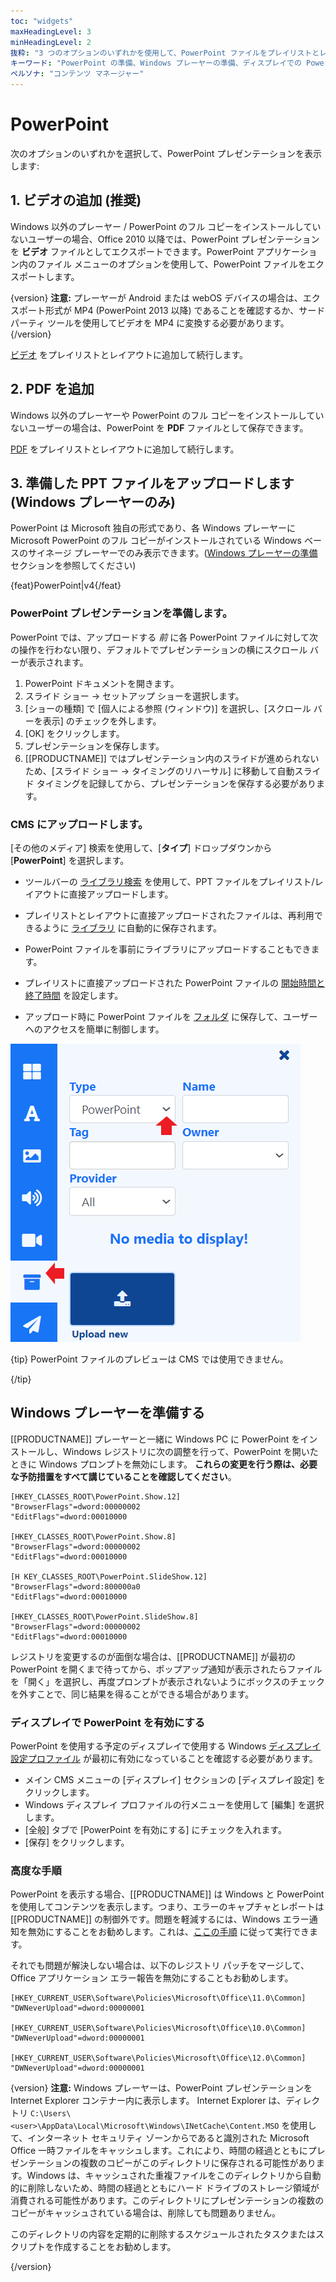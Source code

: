 ```yaml
---
toc: "widgets"
maxHeadingLevel: 3
minHeadingLevel: 2
抜粋: "3 つのオプションのいずれかを使用して、PowerPoint ファイルをプレイリストとレイアウトに追加します"
キーワード: "PowerPoint の準備、Windows プレーヤーの準備、ディスプレイでの PowerPoint の有効化"
ペルソナ: "コンテンツ マネージャー"
---
```


# PowerPoint

次のオプションのいずれかを選択して、PowerPoint プレゼンテーションを表示します:

## 1. ビデオの追加 (推奨)

Windows 以外のプレーヤー / PowerPoint のフル コピーをインストールしていないユーザーの場合、Office 2010 以降では、PowerPoint プレゼンテーションを **ビデオ** ファイルとしてエクスポートできます。PowerPoint アプリケーション内のファイル メニューのオプションを使用して、PowerPoint ファイルをエクスポートします。

{version}
**注意:** プレーヤーが Android または webOS デバイスの場合は、エクスポート形式が MP4 (PowerPoint 2013 以降) であることを確認するか、サード パーティ ツールを使用してビデオを MP4 に変換する必要があります。
{/version}

[ビデオ](media_module_video.html) をプレイリストとレイアウトに追加して続行します。

## 2. PDF を追加

Windows 以外のプレーヤーや PowerPoint のフル コピーをインストールしていないユーザーの場合は、PowerPoint を **PDF** ファイルとして保存できます。

[PDF](media_module_pdf.html) をプレイリストとレイアウトに追加して続行します。

## 3. 準備した PPT ファイルをアップロードします (Windows プレーヤーのみ)

PowerPoint は Microsoft 独自の形式であり、各 Windows プレーヤーに Microsoft PowerPoint のフル コピーがインストールされている Windows ベースのサイネージ プレーヤーでのみ表示できます。([Windows プレーヤーの準備](media_module_powerpoint.html#content-prepare-your-windows-players) セクションを参照してください)

{feat}PowerPoint|v4{/feat}

### PowerPoint プレゼンテーションを準備します。

PowerPoint では、アップロードする *前* に各 PowerPoint ファイルに対して次の操作を行わない限り、デフォルトでプレゼンテーションの横にスクロール バーが表示されます。

1. PowerPoint ドキュメントを開きます。
2. スライド ショー -> セットアップ ショーを選択します。
3. [ショーの種類] で [個人による参照 (ウィンドウ)] を選択し、[スクロール バーを表示] のチェックを外します。
4. [OK] をクリックします。
5. プレゼンテーションを保存します。
6. [[PRODUCTNAME]] ではプレゼンテーション内のスライドが進められないため、[スライド ショー -> タイミングのリハーサル] に移動して自動スライド タイミングを記録してから、プレゼンテーションを保存する必要があります。

### CMS にアップロードします。

[その他のメディア] 検索を使用して、[**タイプ**] ドロップダウンから [**PowerPoint**] を選択します。

- ツールバーの [ライブラリ検索](layouts_editor.html#content-library-search) を使用して、PPT ファイルをプレイリスト/レイアウトに直接アップロードします。

- プレイリストとレイアウトに直接アップロードされたファイルは、再利用できるように [ライブラリ](media_library.html) に自動的に保存されます。
- PowerPoint ファイルを事前にライブラリにアップロードすることもできます。
- プレイリストに直接アップロードされた PowerPoint ファイルの [開始時間と終了時間](media_playlists.html#content-widget-expiry-dates) を設定します。
- アップロード時に PowerPoint ファイルを [フォルダ](tour_folders.html#content-saving-to-folders) に保存して、ユーザーへのアクセスを簡単に制御します。

![PowerPoint](img/v4_media_module_powerpoint.png)

{tip}
PowerPoint ファイルのプレビューは CMS では使用できません。

{/tip}

## Windows プレーヤーを準備する

[[PRODUCTNAME]] プレーヤーと一緒に Windows PC に PowerPoint をインストールし、Windows レジストリに次の調整を行って、PowerPoint を開いたときに Windows プロンプトを無効にします。 **これらの変更を行う際は、必要な予防措置をすべて講じていることを確認してください**。

```registry
[HKEY_CLASSES_ROOT\PowerPoint.Show.12]
"BrowserFlags"=dword:00000002
"EditFlags"=dword:00010000

[HKEY_CLASSES_ROOT\PowerPoint.Show.8]
"BrowserFlags"=dword:00000002
"EditFlags"=dword:00010000

[H KEY_CLASSES_ROOT\PowerPoint.SlideShow.12]
"BrowserFlags"=dword:800000a0
"EditFlags"=dword:00010000

[HKEY_CLASSES_ROOT\PowerPoint.SlideShow.8]
"BrowserFlags"=dword:00000002
"EditFlags"=dword:00010000
```

レジストリを変更するのが面倒な場合は、[[PRODUCTNAME]] が最初の PowerPoint を開くまで待ってから、ポップアップ通知が表示されたらファイルを「開く」を選択し、再度プロンプトが表示されないようにボックスのチェックを外すことで、同じ結果を得ることができる場合があります。

### ディスプレイで PowerPoint を有効にする

PowerPoint を使用する予定のディスプレイで使用する Windows [ディスプレイ設定プロファイル](displays_settings) が最初に有効になっていることを確認する必要があります。

- メイン CMS メニューの [ディスプレイ] セクションの [ディスプレイ設定] をクリックします。
- Windows ディスプレイ プロファイルの行メニューを使用して [編集] を選択します。
- [全般] タブで [PowerPoint を有効にする] にチェックを入れます。
- [保存] をクリックします。

### 高度な手順

PowerPoint を表示する場合、[[PRODUCTNAME]] は Windows と PowerPoint を使用してコンテンツを表示します。つまり、エラーのキャプチャとレポートは [[PRODUCTNAME]] の制御外です。問題を軽減するには、Windows エラー通知を無効にすることをお勧めします。これは、[ここの手順](https://www.lifewire.com/how-do-i-disable-error-reporting-in-windows-2626074) に従って実行できます。

それでも問題が解決しない場合は、以下のレジストリ パッチをマージして、Office アプリケーション エラー報告を無効にすることもお勧めします。

```reg
[HKEY_CURRENT_USER\Software\Policies\Microsoft\Office\11.0\Common]
"DWNeverUpload"=dword:00000001

[HKEY_CURRENT_USER\Software\Policies\Microsoft\Office\10.0\Common]
"DWNeverUpload"=dword:00000001

[HKEY_CURRENT_USER\Software\Policies\Microsoft\Office\12.0\Common]
"DWNeverUpload"=dword:00000001
```

{version}
**注意:** Windows プレーヤーは、PowerPoint プレゼンテーションを Internet Explorer コンテナー内に表示します。 Internet Explorer は、ディレクトリ `C:\Users\<user>\AppData\Local\Microsoft\Windows\INetCache\Content.MSO` を使用して、インターネット セキュリティ ゾーンからであると識別された Microsoft Office 一時ファイルをキャッシュします。これにより、時間の経過とともにプレゼンテーションの複数のコピーがこのディレクトリに保存される可能性があります。Windows は、キャッシュされた重複ファイルをこのディレクトリから自動的に削除しないため、時間の経過とともにハード ドライブのストレージ領域が消費される可能性があります。このディレクトリにプレゼンテーションの複数のコピーがキャッシュされている場合は、削除しても問題ありません。

このディレクトリの内容を定期的に削除するスケジュールされたタスクまたはスクリプトを作成することをお勧めします。

{/version}

